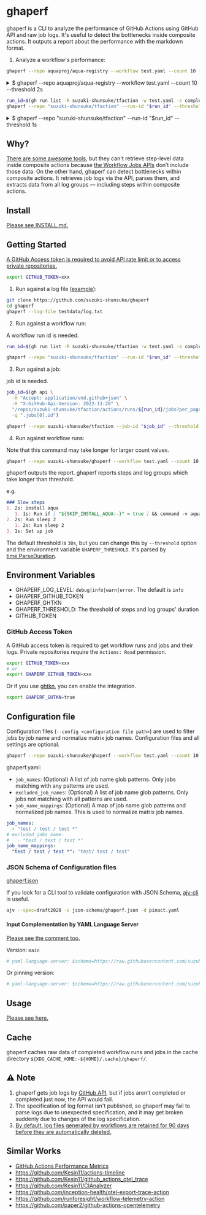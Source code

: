 # ghaperf

ghaperf is a CLI to analyze the performance of GitHub Actions using GitHub API and raw job logs.
It's useful to detect the bottlenecks inside composite actions.
It outputs a report about the performance with the markdown format.

1. Analyze a workflow's performance:

```sh
ghaperf --repo aquaproj/aqua-registry --workflow test.yaml --count 10 --threshold 2s
```

<details>
<summary>$ ghaperf --repo aquaproj/aqua-registry --workflow test.yaml --count 10 --threshold 2s</summary>

## Job: test / test / test (windows-latest)
- Total Job Duration: 6m3s
- The number of Job Executions: 10
- Average Job Duration: 36s
- Slowest jobs: [45s](https://github.com/aquaproj/aqua-registry/actions/runs/18985324625/job/54227585996), [44s](https://github.com/aquaproj/aqua-registry/actions/runs/18984012981/job/54223408471), [38s](https://github.com/aquaproj/aqua-registry/actions/runs/18984024497/job/54223445810)
### Slow steps
1. Run aquaproj/aqua-installer@ea518c135a02fc11ff8024364510c181a5c6b342: 14s (2m21s/10)
    1. Run $(if($env:AQUA_ROOT_DIR) {echo $env:AQUA_ROOT_DIR} else {echo "$HOME/AppData/Local/aquaproj-aqua/bin"}) | Out-File -FilePath $env:GITHUB_PATH -Encoding utf8 -Append: 9s (1m28s/10)
    2. Run if [ "${SKIP_INSTALL_AQUA:-}" = true ] && command -v aqua >/dev/null; then: 5s (46s/10)
2. Run actions/checkout@08c6903cd8c0fde910a37f88322edcfb5dd907a8: 8s (1m15s/10)
    1. Setting up auth: 2s (16s/7)
    2. Fetching the repository: 2s (5s/2)
3. Run aquaproj/registry-action/test@68f10339de561d67f9acea40b91dc36aa5011ea8: 6s (56s/10)
    1. Run aqua i --test: 6s (34s/6)
    2. Run aqua exec -- ci-info run | sed -E "s/^export //" >> "$GITHUB_ENV": 2s (17s/7)
4. Set up job: 4s (37s/10)
## Job: test / test / test (windows-latest, arm64)
- Total Job Duration: 5m59s
- The number of Job Executions: 10
- Average Job Duration: 36s
- Slowest jobs: [51s](https://github.com/aquaproj/aqua-registry/actions/runs/18984024497/job/54223445799), [40s](https://github.com/aquaproj/aqua-registry/actions/runs/18983245993/job/54220759743), [38s](https://github.com/aquaproj/aqua-registry/actions/runs/18985324625/job/54227586013)
### Slow steps
1. Run aquaproj/aqua-installer@ea518c135a02fc11ff8024364510c181a5c6b342: 14s (2m19s/10)
    1. Run $(if($env:AQUA_ROOT_DIR) {echo $env:AQUA_ROOT_DIR} else {echo "$HOME/AppData/Local/aquaproj-aqua/bin"}) | Out-File -FilePath $env:GITHUB_PATH -Encoding utf8 -Append: 9s (1m26s/10)
    2. Run if [ "${SKIP_INSTALL_AQUA:-}" = true ] && command -v aqua >/dev/null; then: 5s (47s/10)
2. Run actions/checkout@08c6903cd8c0fde910a37f88322edcfb5dd907a8: 7s (1m14s/10)
    1. Setting up auth: 3s (16s/6)
    2. Fetching the repository: 3s (3s/1)
3. Run aquaproj/registry-action/test@68f10339de561d67f9acea40b91dc36aa5011ea8: 6s (57s/10)
    1. Run aqua i --test: 7s (29s/4)
    2. Run aqua exec -- ci-info run | sed -E "s/^export //" >> "$GITHUB_ENV": 2s (14s/6)
4. Set up job: 4s (41s/10)
## Job: test / test / test (macos-13)
- Total Job Duration: 4m59s
- The number of Job Executions: 10
- Average Job Duration: 30s
- Slowest jobs: [39s](https://github.com/aquaproj/aqua-registry/actions/runs/18984024497/job/54223445786), [36s](https://github.com/aquaproj/aqua-registry/actions/runs/18982948414/job/54219767595), [33s](https://github.com/aquaproj/aqua-registry/actions/runs/18985653020/job/54228560759)
### Slow steps
1. Run aquaproj/registry-action/test@68f10339de561d67f9acea40b91dc36aa5011ea8: 7s (1m13s/10)
    1. Run aqua i --test: 7s (49s/7)
    2. Run aqua exec -- ci-info run | sed -E "s/^export //" >> "$GITHUB_ENV": 2s (18s/8)
2. Set up job: 7s (1m8s/10)
3. Run actions/checkout@08c6903cd8c0fde910a37f88322edcfb5dd907a8: 5s (53s/10)
    1. Checking out the ref: 3s (20s/7)
    2. Fetching the repository: 3s (3s/1)
4. Run aquaproj/aqua-installer@ea518c135a02fc11ff8024364510c181a5c6b342: 5s (45s/10)
## Job: test / test / test (macos-14)
- Total Job Duration: 4m45s
- The number of Job Executions: 10
- Average Job Duration: 29s
- Slowest jobs: [1m45s](https://github.com/aquaproj/aqua-registry/actions/runs/18985291460/job/54227488846), [23s](https://github.com/aquaproj/aqua-registry/actions/runs/18984024497/job/54223445788), [22s](https://github.com/aquaproj/aqua-registry/actions/runs/18985324625/job/54227585994)
### Slow steps
1. Set up job: 6s (1m0s/10)
2. Run aquaproj/registry-action/test@68f10339de561d67f9acea40b91dc36aa5011ea8: 5s (45s/10)
    1. Run aqua i --test: 4s (25s/7)
    2. Run aqua exec -- ci-info run | sed -E "s/^export //" >> "$GITHUB_ENV": 2s (6s/3)
3. Run aquaproj/aqua-installer@ea518c135a02fc11ff8024364510c181a5c6b342: 3s (30s/10)
4. Run actions/checkout@08c6903cd8c0fde910a37f88322edcfb5dd907a8: 3s (26s/10)
## Job: test / lintnet / lintnet
- Total Job Duration: 2m39s
- The number of Job Executions: 10
- Average Job Duration: 16s
- Slowest jobs: [18s](https://github.com/aquaproj/aqua-registry/actions/runs/18985291460/job/54227470425), [18s](https://github.com/aquaproj/aqua-registry/actions/runs/18984024497/job/54223426855), [18s](https://github.com/aquaproj/aqua-registry/actions/runs/18982975753/job/54219833548)
### Slow steps
1. Run lintnet lint: 6s (1m2s/10)
2. Run aquaproj/aqua-installer@ea518c135a02fc11ff8024364510c181a5c6b342: 3s (29s/10)
## Job: test / test / test (ubuntu-24.04-arm)
- Total Job Duration: 2m18s
- The number of Job Executions: 10
- Average Job Duration: 14s
- Slowest jobs: [17s](https://github.com/aquaproj/aqua-registry/actions/runs/18984615607/job/54225335036), [17s](https://github.com/aquaproj/aqua-registry/actions/runs/18984024497/job/54223445803), [16s](https://github.com/aquaproj/aqua-registry/actions/runs/18984012981/job/54223408487)
### Slow steps
1. Run aquaproj/registry-action/test@68f10339de561d67f9acea40b91dc36aa5011ea8: 4s (36s/10)
2. Set up job: 3s (27s/10)
3. Run aquaproj/aqua-installer@ea518c135a02fc11ff8024364510c181a5c6b342: 2s (22s/10)
## Job: test / test / test (ubuntu-24.04)
- Total Job Duration: 2m10s
- The number of Job Executions: 10
- Average Job Duration: 13s
- Slowest jobs: [18s](https://github.com/aquaproj/aqua-registry/actions/runs/18984024497/job/54223445796), [17s](https://github.com/aquaproj/aqua-registry/actions/runs/18985324625/job/54227586003), [17s](https://github.com/aquaproj/aqua-registry/actions/runs/18984012981/job/54223408467)
### Slow steps
1. Run aquaproj/registry-action/test@68f10339de561d67f9acea40b91dc36aa5011ea8: 4s (37s/10)
2. Set up job: 3s (29s/10)
3. Run aquaproj/aqua-installer@ea518c135a02fc11ff8024364510c181a5c6b342: 2s (20s/10)
## Job: test / ci-info / ci-info
- Total Job Duration: 1m39s
- The number of Job Executions: 10
- Average Job Duration: 10s
- Slowest jobs: [12s](https://github.com/aquaproj/aqua-registry/actions/runs/18985324625/job/54227570936), [12s](https://github.com/aquaproj/aqua-registry/actions/runs/18985291460/job/54227470381), [12s](https://github.com/aquaproj/aqua-registry/actions/runs/18984024497/job/54223426815)
### Slow steps
1. Run suzuki-shunsuke/ci-info-action/store@ceeb10dd50cd632db31e7eccf92cbbb6856f3191: 2s (23s/10)
2. Run aquaproj/aqua-installer@ea518c135a02fc11ff8024364510c181a5c6b342: 2s (21s/10)
## Job: test / check-files / check-files
- Total Job Duration: 47s
- The number of Job Executions: 10
- Average Job Duration: 5s
- Slowest jobs: [7s](https://github.com/aquaproj/aqua-registry/actions/runs/18985324625/job/54227578964), [6s](https://github.com/aquaproj/aqua-registry/actions/runs/18983245993/job/54220752481), [5s](https://github.com/aquaproj/aqua-registry/actions/runs/18984012981/job/54223401351)
The job has no slow steps
## Job: test / path-filter
- Total Job Duration: 38s
- The number of Job Executions: 10
- Average Job Duration: 4s
- Slowest jobs: [5s](https://github.com/aquaproj/aqua-registry/actions/runs/18985324625/job/54227570885), [5s](https://github.com/aquaproj/aqua-registry/actions/runs/18984615607/job/54225313297), [5s](https://github.com/aquaproj/aqua-registry/actions/runs/18984024497/job/54223426756)
The job has no slow steps

</details>

```sh
run_id=$(gh run list -R suzuki-shunsuke/tfaction -w test.yaml -s completed -L 1 --json databaseId -q ".[0].databaseId")
ghaperf --repo "suzuki-shunsuke/tfaction" --run-id "$run_id" --threshold 1s
```

<details>

<summary>$ ghaperf --repo "suzuki-shunsuke/tfaction" --run-id "$run_id" --threshold 1s</summary>

go run ./cmd/ghaperf --repo "suzuki-shunsuke/tfaction" --run-id "$run_id" --threshold 1s
- Workflow Run Name: test
- Workflow Run ID: 18970708076
- Workflow Run Status: completed
- Workflow Run Conclusion: success
- [Workflow Run URL](https://github.com/suzuki-shunsuke/tfaction/actions/runs/18970708076)
## Job: test / create-pr-branch / test-terragrunt
- Job ID: 54177683134
- [Job URL](https://github.com/suzuki-shunsuke/tfaction/actions/runs/18970708076/job/54177683134)
- Job Status: completed
- Job Conclusion: success
- Job Duration: 1m5s
- All Steps Duration: 1m2s
- Setup Job Duration: 1s
- Cleanup Job Duration: 2s
- Steps Overhead: 0s

### Slow steps
1. 19s: Test list-module-callers
2. 16s: Test setup
   1. 9s: Run ./js
   2. 2s: Run github-comment exec -- ci-info run | sed "s/^export //" >> "$GITHUB_ENV"
   3. 2s: terragrunt providers lock
   4. 1s: terragrunt init
3. 9s: Test test
   1. 4s: Run suzuki-shunsuke/trivy-config-action@6c7c845cbf76e5745c4d772719de7a34453ae81d
   2. 2s: Run "$TF" providers
   3. 1s: Run suzuki-shunsuke/github-action-tflint/js@a79a9c4753afcc5bdf718b8a5bad84c2fb3e207b
   4. 1s: Run ./js
4. 9s: Test plan
5. 3s: Run gh pr checkout "$PR"
6. 2s: Set up job
7. 2s: Run aquaproj/aqua-installer@ea518c135a02fc11ff8024364510c181a5c6b342
8. 1s: Run actions/download-artifact@018cc2cf5baa6db3ef3c5f8a56943fffe632ef53
9. 1s: Post Run tibdex/github-app-token@3beb63f4bd073e61482598c45c71c1019b59b73a
## Job: test / create-pr-branch / test-terraform
- Job ID: 54177683069
- [Job URL](https://github.com/suzuki-shunsuke/tfaction/actions/runs/18970708076/job/54177683069)
- Job Status: completed
- Job Conclusion: success
- Job Duration: 1m4s
- All Steps Duration: 1m2s
- Setup Job Duration: 0s
- Cleanup Job Duration: 2s
- Steps Overhead: 0s

### Slow steps
1. 20s: Test js/list-module-callers
2. 8s: Test setup
   1. 5s: Run ./js
   2. 1s: terraform init
3. 7s: Test test
   1. 3s: Run suzuki-shunsuke/trivy-config-action@6c7c845cbf76e5745c4d772719de7a34453ae81d
   2. 2s: Run "$TF" providers
   3. 1s: Run suzuki-shunsuke/github-action-tflint/js@a79a9c4753afcc5bdf718b8a5bad84c2fb3e207b
4. 7s: Test plan
5. 5s: Run gh pr checkout "$PR"
6. 5s: Test test-module
   1. 1s: Run suzuki-shunsuke/trivy-config-action@6c7c845cbf76e5745c4d772719de7a34453ae81d
   2. 1s: Run actions/upload-artifact@330a01c490aca151604b8cf639adc76d48f6c5d4
7. 2s: Run aquaproj/aqua-installer@ea518c135a02fc11ff8024364510c181a5c6b342
8. 2s: Set up job
9. 1s: Install dependencies
10. 1s: Test js/get-global-config
11. 1s: Test list-changed-modules
12. 1s: Test list-targets-with-changed-files
13. 1s: Test conftest
14. 1s: Post Test get-global-config
## Job: test / create-pr-branch / create-pr-branch / release
- Job ID: 54177608115
- [Job URL](https://github.com/suzuki-shunsuke/tfaction/actions/runs/18970708076/job/54177608115)
- Job Status: completed
- Job Conclusion: success
- Job Duration: 56s
- All Steps Duration: 53s
- Setup Job Duration: 1s
- Cleanup Job Duration: 2s
- Steps Overhead: 0s

### Slow steps
1. 25s: Run cmdx build
   1. 25s: Run cmdx build
   2. 2s: Run npm ci
2. 13s: Run suzuki-shunsuke/release-js-action@7586139c29abe68e2bc84395ac4300f20112b764
3. 4s: Set up job
4. 3s: Run actions/setup-node@2028fbc5c25fe9cf00d9f06a71cc4710d4507903
5. 2s: Run gh pr checkout "$PR"
6. 2s: Run aquaproj/aqua-installer@ea518c135a02fc11ff8024364510c181a5c6b342
7. 2s: Run actions/upload-artifact@330a01c490aca151604b8cf639adc76d48f6c5d4
8. 1s: Run actions/checkout@08c6903cd8c0fde910a37f88322edcfb5dd907a8
9. 1s: Run npm ci
## Job: test / test_deploy_doc / deploy-doc
- Job ID: 54177608059
- [Job URL](https://github.com/suzuki-shunsuke/tfaction/actions/runs/18970708076/job/54177608059)
- Job Status: completed
- Job Conclusion: success
- Job Duration: 48s
- All Steps Duration: 47s
- Setup Job Duration: 0s
- Cleanup Job Duration: 1s
- Steps Overhead: 0s

### Slow steps
1. 42s: Run suzuki-shunsuke/release-doc-action@94de66f739174d7c4ff94db68831b2672a4e4519
   1. 30s: Run npm run build
   2. 8s: Run npm ci
   3. 2s: Run actions/setup-node@49933ea5288caeca8642d1e84afbd3f7d6820020
2. 4s: Set up job
3. 1s: Post Run suzuki-shunsuke/release-doc-action@94de66f739174d7c4ff94db68831b2672a4e4519
## Job: test / create-pr-branch / test-opentofu
- Job ID: 54177683140
- [Job URL](https://github.com/suzuki-shunsuke/tfaction/actions/runs/18970708076/job/54177683140)
- Job Status: completed
- Job Conclusion: success
- Job Duration: 42s
- All Steps Duration: 39s
- Setup Job Duration: 1s
- Cleanup Job Duration: 2s
- Steps Overhead: 0s

### Slow steps
1. 13s: Test setup
   1. 7s: Run tibdex/github-app-token@3beb63f4bd073e61482598c45c71c1019b59b73a
   2. 2s: tofu init
   3. 2s: Run github-comment exec -- ci-info run | sed "s/^export //" >> "$GITHUB_ENV"
2. 9s: Test test
   1. 4s: Run suzuki-shunsuke/trivy-config-action@6c7c845cbf76e5745c4d772719de7a34453ae81d
   2. 2s: Run "$TF" providers
   3. 1s: Run suzuki-shunsuke/github-action-tflint/js@a79a9c4753afcc5bdf718b8a5bad84c2fb3e207b
3. 8s: Test plan
4. 2s: Run gh pr checkout "$PR"
5. 2s: Run aquaproj/aqua-installer@ea518c135a02fc11ff8024364510c181a5c6b342
6. 1s: Set up job
7. 1s: Run actions/checkout@08c6903cd8c0fde910a37f88322edcfb5dd907a8
8. 1s: Run actions/download-artifact@018cc2cf5baa6db3ef3c5f8a56943fffe632ef53
9. 1s: Run tibdex/github-app-token@3beb63f4bd073e61482598c45c71c1019b59b73a
10. 1s: Post Run actions/checkout@08c6903cd8c0fde910a37f88322edcfb5dd907a8
## Job: test / build-schema / deploy-schema
- Job ID: 54177607933
- [Job URL](https://github.com/suzuki-shunsuke/tfaction/actions/runs/18970708076/job/54177607933)
- Job Status: completed
- Job Conclusion: success
- Job Duration: 29s
- All Steps Duration: 27s
- Setup Job Duration: 0s
- Cleanup Job Duration: 2s
- Steps Overhead: 0s

### Slow steps
1. 15s: Run cmdx schema
2. 5s: Set up job
3. 3s: Run pip install json-schema-for-humans
   1. 3s: Run pip install json-schema-for-humans
   2. 1s: Run if [ "${SKIP_INSTALL_AQUA:-}" = true ] && command -v aqua >/dev/null; then
4. 2s: Run cmdx schema-doc
5. 1s: Run actions/checkout@08c6903cd8c0fde910a37f88322edcfb5dd907a8
6. 1s: Run aquaproj/aqua-installer@ea518c135a02fc11ff8024364510c181a5c6b342
## Job: test / create-pr-branch / test-drift-detection
- Job ID: 54177683116
- [Job URL](https://github.com/suzuki-shunsuke/tfaction/actions/runs/18970708076/job/54177683116)
- Job Status: completed
- Job Conclusion: success
- Job Duration: 19s
- All Steps Duration: 16s
- Setup Job Duration: 1s
- Cleanup Job Duration: 2s
- Steps Overhead: 0s

### Slow steps
1. 5s: Run sleep 5
   1. 5s: Run sleep 5
   2. 1s: Run ./js
2. 3s: Test create-drift-issues
3. 2s: Run gh pr checkout "$PR"
4. 2s: Run aquaproj/aqua-installer@ea518c135a02fc11ff8024364510c181a5c6b342
5. 1s: Set up job
6. 1s: Run actions/checkout@08c6903cd8c0fde910a37f88322edcfb5dd907a8
7. 1s: Replace suzuki-shusnuke/tfaction/*@main with ./*
8. 1s: Test get-or-create-drift-issue
## Job: test / test / test
- Job ID: 54177608044
- [Job URL](https://github.com/suzuki-shunsuke/tfaction/actions/runs/18970708076/job/54177608044)
- Job Status: completed
- Job Conclusion: success
- Job Duration: 11s
- All Steps Duration: 9s
- Setup Job Duration: 1s
- Cleanup Job Duration: 1s
- Steps Overhead: 0s

### Slow steps
1. 7s: Run cd js
2. 1s: Set up job
3. 1s: Run actions/checkout@08c6903cd8c0fde910a37f88322edcfb5dd907a8
## Job: test / hide-comment / hide-comments
- Job ID: 54177608054
- [Job URL](https://github.com/suzuki-shunsuke/tfaction/actions/runs/18970708076/job/54177608054)
- Job Status: completed
- Job Conclusion: success
- Job Duration: 10s
- All Steps Duration: 8s
- Setup Job Duration: 1s
- Cleanup Job Duration: 1s
- Steps Overhead: 0s

### Slow steps
1. 2s: Run aquaproj/aqua-installer@ea518c135a02fc11ff8024364510c181a5c6b342
2. 2s: Run github-comment exec -- github-comment hide
3. 1s: Set up job
4. 1s: Run actions/checkout@08c6903cd8c0fde910a37f88322edcfb5dd907a8
5. 1s: Run tibdex/github-app-token@3beb63f4bd073e61482598c45c71c1019b59b73a
6. 1s: Post Run actions/checkout@08c6903cd8c0fde910a37f88322edcfb5dd907a8
## Job: test / shellcheck / shellcheck
- Job ID: 54177625960
- [Job URL](https://github.com/suzuki-shunsuke/tfaction/actions/runs/18970708076/job/54177625960)
- Job Status: completed
- Job Conclusion: success
- Job Duration: 9s
- All Steps Duration: 5s
- Setup Job Duration: 1s
- Cleanup Job Duration: 3s
- Steps Overhead: 0s

### Slow steps
1. 2s: Run aquaproj/aqua-installer@ea518c135a02fc11ff8024364510c181a5c6b342
2. 1s: Set up job
3. 1s: Run actions/checkout@08c6903cd8c0fde910a37f88322edcfb5dd907a8
4. 1s: Run cmdx shellcheck
## Job: test / path-filter
- Job ID: 54177607739
- [Job URL](https://github.com/suzuki-shunsuke/tfaction/actions/runs/18970708076/job/54177607739)
- Job Status: completed
- Job Conclusion: success
- Job Duration: 8s
- All Steps Duration: 6s
- Setup Job Duration: 1s
- Cleanup Job Duration: 1s
- Steps Overhead: 0s

### Slow steps
1. 6s: Set up job
## Job: test / typos / typos
- Job ID: 54177608061
- [Job URL](https://github.com/suzuki-shunsuke/tfaction/actions/runs/18970708076/job/54177608061)
- Job Status: completed
- Job Conclusion: success
- Job Duration: 8s
- All Steps Duration: 4s
- Setup Job Duration: 1s
- Cleanup Job Duration: 3s
- Steps Overhead: 0s

### Slow steps
1. 2s: Run aquaproj/aqua-installer@ea518c135a02fc11ff8024364510c181a5c6b342
2. 1s: Set up job
3. 1s: Run actions/checkout@08c6903cd8c0fde910a37f88322edcfb5dd907a8

</details>

## Why?

[There are some awesome tools](#similar-works), but they can't retrieve step-level data inside composite actions because [the Workflow Jobs APIs](https://docs.github.com/en/rest/actions/workflow-jobs) don’t include those data.
On the other hand, ghaperf can detect bottlenecks within composite actions.
It retrieves job logs via the API, parses them, and extracts data from all log groups — including steps within composite actions.

## Install

[Please see INSTALL.md.](INSTALL.md)

## Getting Started

[A GitHub Access token is required to avoid API rate limit or to access private repositories.](#github-access-token)

```sh
export GITHUB_TOKEN=xxx
```

1. Run against a log file ([example](https://github.com/suzuki-shunsuke/ghaperf/blob/main/testdata/log.txt)):

```sh
git clone https://github.com/suzuki-shunsuke/ghaperf
cd ghaperf
ghaperf --log-file testdata/log.txt
```

2. Run against a workflow run:

A workflow run id is needed.

```sh
run_id=$(gh run list -R suzuki-shunsuke/tfaction -w test.yaml -s completed -L 1 --json databaseId -q ".[0].databaseId")
```

```sh
ghaperf --repo "suzuki-shunsuke/tfaction" --run-id "$run_id" --threshold 1s
```

3. Run against a job:

job id is needed.

```sh
job_id=$(gh api \
  -H "Accept: application/vnd.github+json" \
  -H "X-GitHub-Api-Version: 2022-11-28" \
  "/repos/suzuki-shunsuke/tfaction/actions/runs/${run_id}/jobs?per_page=1" \
  -q ".jobs[0].id")
```

```sh
ghaperf --repo suzuki-shunsuke/tfaction --job-id "$job_id" --threshold 1s
```

4. Run against workflow runs:

Note that this command may take longer for larger count values.

```sh
ghaperf --repo suzuki-shunsuke/ghaperf --workflow test.yaml --count 10 --threshold 1s
```

ghaperf outputs the report.
ghaperf reports steps and log groups which take longer than threshold.

e.g.

```markdown
### Slow steps
1. 2s: install aqua
   1. 1s: Run if [ "${SKIP_INSTALL_AQUA:-}" = true ] && command -v aqua >/dev/null; then
2. 2s: Run sleep 2
   1. 2s: Run sleep 2
3. 1s: Set up job
```

The default threshold is `30s`, but you can change this by `--threshold` option and the environment variable `GHAPERF_THRESHOLD`.
It's parsed by [time.ParseDuration](https://pkg.go.dev/time#ParseDuration).

## Environment Variables

- GHAPERF_LOG_LEVEL: `debug|info|warn|error`. The default is `info`
- GHAPERF_GITHUB_TOKEN
- GHAPERF_GHTKN
- GHAPERF_THRESHOLD: The threshold of steps and log groups' duration
- GITHUB_TOKEN

### GitHub Access Token

A GitHub access token is required to get workflow runs and jobs and their logs.
Private repositories require the `Actions: Read` permission.

```sh
export GITHUB_TOKEN=xxx
# or
export GHAPERF_GITHUB_TOKEN=xxx
```

Or if you use [ghtkn](https://github.com/suzuki-shunsuke/ghtkn), you can enable the integration.

```sh
export GHAPERF_GHTKN=true
```

## Configuration file

Configuration files (`--config <configuration file path>`) are used to filter jobs by job name and normalize matrix job names.
Configuration files and all settings are optional.

```sh
ghaperf --repo suzuki-shunsuke/ghaperf --workflow test.yaml --count 10 --config ghaperf.yaml
```

ghaperf.yaml:

- `job_names`: (Optional) A list of job name glob patterns. Only jobs matching with any patterns are used.
- `excluded_job_names`: (Optional) A list of job name glob patterns. Only jobs not matching with all patterns are used.
- `job_name_mappings`: (Optional) A map of job name glob patterns and normalized job names. This is used to normalize matrix job names.

```yaml
job_names:
  - "test / test / test *"
# excluded_jobs_name:
#   - "test / test / test *"
job_name_mappings:
  "test / test / test *": "test/ test / test"
```

### JSON Schema of Configuration files

[ghaperf.json](json-schema/ghaperf.json)

If you look for a CLI tool to validate configuration with JSON Schema, [ajv-cli](https://ajv.js.org/packages/ajv-cli.html) is useful.

```sh
ajv --spec=draft2020 -s json-schema/ghaperf.json -d pinact.yaml
```

#### Input Complementation by YAML Language Server

[Please see the comment too.](https://github.com/szksh-lab/.github/issues/67#issuecomment-2564960491)

Version: `main`

```yaml
# yaml-language-server: $schema=https://raw.githubusercontent.com/suzuki-shunsuke/ghaperf/main/json-schema/ghaperf.json
```

Or pinning version:

```yaml
# yaml-language-server: $schema=https://raw.githubusercontent.com/suzuki-shunsuke/ghaperf/v0.0.3/json-schema/ghaperf.json
```

## Usage

[Please see here.](USAGE.md)

## Cache

ghaperf caches raw data of completed workflow runs and jobs in the cache directory `${XDG_CACHE_HOME:-${HOME}/.cache}/ghaperf/`.

## :warning: Note

1. ghaperf gets job logs by [GitHub API](https://docs.github.com/en/rest/actions/workflow-jobs#download-job-logs-for-a-workflow-run), but if jobs aren't completed or completed just now, the API would fail.
1. The specification of log format isn't published, so ghaperf may fail to parse logs due to unexpected specification, and it may get broken suddenly due to changes of the log specification.
1. [By default, log files generated by workflows are retained for 90 days before they are automatically deleted.](https://docs.github.com/en/organizations/managing-organization-settings/configuring-the-retention-period-for-github-actions-artifacts-and-logs-in-your-organization)

## Similar Works

- [GitHub Actions Performance Metrics](https://docs.github.com/en/actions/concepts/metrics#about-github-actions-performance-metrics)
- https://github.com/Kesin11/actions-timeline
- https://github.com/Kesin11/github_actions_otel_trace
- https://github.com/Kesin11/CIAnalyzer
- https://github.com/inception-health/otel-export-trace-action
- https://github.com/runforesight/workflow-telemetry-action
- https://github.com/paper2/github-actions-opentelemetry
